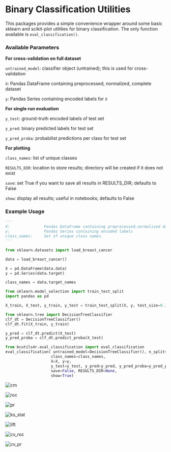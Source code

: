 # Binary Classification Utilities

This packages provides a simple convenience wrapper around some basic sklearn and scikit-plot utilities for binary classification. The only function available is `eval_classification()`.

### Available Parameters

**For cross-validation on full dataset**

`untrained_model`: classifier object (untrained); this is used for cross-validation

`X`: Pandas DataFrame containing preprocessed, normalized, complete dataset

`y`: Pandas Series containing encoded labels for `X`

**For single run evaluation**

`y_test`: ground-truth encoded labels of test set

`y_pred`: binary predicted labels for test set

`y_pred_proba`: probabilist predictions per class for test set

**For plotting**

`class_names`: list of unique classes

`RESULTS_DIR`: location to store results; directory will be created if it does not exist

`save`: set True if you want to save all results in RESULTS_DIR; defaults to False

`show`: display all results; useful in notebooks; defaults to False

### Example Usage
```python
'''
X:               Pandas DataFrame containing preprocessed,normalized data matrix
y:               Pandas Series containing encoded labels
class_names:     Set of unique class names.
'''

from sklearn.datasets import load_breast_cancer

data = load_breast_cancer()

X = pd.DataFrame(data.data)
y = pd.Series(data.target)

class_names = data.target_names

from sklearn.model_selection import train_test_split
import pandas as pd

X_train, X_test, y_train, y_test = train_test_split(X, y, test_size=0.3,random_state=42)

from sklearn.tree import DecisionTreeClassifier
clf_dt = DecisionTreeClassifier()
clf_dt.fit(X_train, y_train)

y_pred = clf_dt.predict(X_test)
y_pred_proba = clf_dt.predict_proba(X_test)

from bcutils4r.eval_classification import eval_classification
eval_classification( untrained_model=DecisionTreeClassifier(), n_splits=5,
                    class_names=class_names, 
                    X=X, y=y, 
                    y_test=y_test, y_pred=y_pred, y_pred_proba=y_pred_proba, 
                    save=False, RESULTS_DIR=None,
                    show=True)

```
<!-- ### Confusion Matrix -->
<!-- ![cm](tests/example_classification/results/confusion_matrix.png) -->
![cm](https://github.com/rutujagurav/bcutils4r/blob/main/tests/example_classification/results/confusion_matrix.png)

<!-- ### Class-wise ROC curve -->
<!-- ![roc](tests/example_classification/results/classwise_roc_curve.png) -->
![roc](https://github.com/rutujagurav/bcutils4r/blob/main/tests/example_classification/results/classwise_roc_curve.png)

<!-- ### Class-wise PR curve -->
<!-- ![pr](tests/example_classification/results/classwise_pr_curve.png) -->
![pr](https://github.com/rutujagurav/bcutils4r/blob/main/tests/example_classification/results/classwise_pr_curve.png)

<!-- ### KS statistic  -->
<!-- ![ks_stat](tests/example_classification/results/ks_stat.png) -->
![ks_stat](https://github.com/rutujagurav/bcutils4r/blob/main/tests/example_classification/results/ks_stat.png)

<!-- ### Lift Curve  -->
<!-- ![lift](tests/example_classification/results/lift_curve.png) -->
![lift](https://github.com/rutujagurav/bcutils4r/blob/main/tests/example_classification/results/lift_curve.png)

<!-- ### Cross-validated ROC curves -->
<!-- ![cv_roc](tests/example_classification/results/crossvalidation_roc_curve.png) -->
![cv_roc](https://github.com/rutujagurav/bcutils4r/blob/main/tests/example_classification/results/crossvalidation_roc_curve.png)

<!-- ### Cross-validated PR curves -->
<!-- ![cv_pr](tests/example_classification/results/crossvalidation_pr_curve.png) -->
![cv_pr](https://github.com/rutujagurav/bcutils4r/blob/main/tests/example_classification/results/crossvalidation_pr_curve.png)